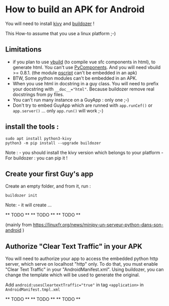# How to build an APK for Android

You will need to install [kivy](https://kivy.org/) and [buildozer](https://pypi.org/project/buildozer/) !

This How-to assume that you use a linux platform ;-)

## Limitations

- if you plan to use [vbuild](https://github.com/manatlan/vbuild) (to compile vue sfc components in html), to generate html. You can't use [PyComponents](https://github.com/manatlan/vbuild/blob/master/doc/PyComponent.md). And you will need vbuild >= 0.8.1. (the module [pscript](https://github.com/flexxui/pscript/issues/38#issuecomment-521960204) can't be embedded in an apk)
- BTW, Some python modules can't be embedded in an APK.
- When you use html in docstring in a guy class. You will need to prefix your docstring with `__doc__="html"`. Because buildozer remove real docstrings from py files.
- You can't run many instance on a GuyApp : only one ;-)
- Don't try to embed GuyApp which are runned with `app.runCef()` or `app.server()` ... only `app.run()` will work ;-)

## install the tools :

```
sudo apt install python3-kivy
python3 -m pip install --upgrade buildozer
```
Note :
    - you should install the kivy version which belongs to your platform
    - For buildozer : you can pip it !

## Create your first Guy's app

Create an empty folder, and from it, run :

```
buildozer init
```

Note:
    - it will create ...

** TODO **
** TODO **
** TODO **

(mainly from https://linuxfr.org/news/minipy-un-serveur-python-dans-son-android )


## Authorize "Clear Text Traffic" in your APK
You will need to authorize your app to access the embedded python http server, which serve on localhost "http" only. To do that, you must enable "Clear Text Traffic" in your "AndroidManifest.xml". Using buildozer, you can change the template which will be used to generate the original.

Add `android:usesCleartextTraffic="true"` in tag `<application>` in `AndroidManifest.tmpl.xml`

** TODO **
** TODO **
** TODO **
